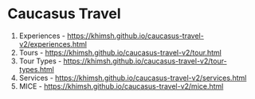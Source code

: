 # Caucasus Travel

1. Experiences - https://khimsh.github.io/caucasus-travel-v2/experiences.html
2. Tours - https://khimsh.github.io/caucasus-travel-v2/tour.html
3. Tour Types - https://khimsh.github.io/caucasus-travel-v2/tour-types.html
4. Services - https://khimsh.github.io/caucasus-travel-v2/services.html
5. MICE - https://khimsh.github.io/caucasus-travel-v2/mice.html
